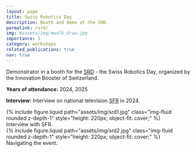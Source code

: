 ```yaml
---
layout: page
title: Swiss Robotics Day
description: Booth and demo at the SRD.
permalink: /srd/
img: #assets/img/ewalk_draw.jpg
importance: 1
category: workshops
related_publications: true
nav: true
---
```


Demonstrator in a booth for the [SRD](https://swissroboticsday.ch/) - the Swiss Robotics Day, organized by the Innovation Booster of Switzerland.

**Years of attendance:**
2024, 2025

**Interview:**
Interview on national television [SFR](https://www.srf.ch/play/tv/schweiz-aktuell/video/swiss-robotics-day-2023-in-zuerich?urn=urn:srf:video:bc271608-6eb8-4f20-a3d0-7ac413c67e89) in 2024.

<div class="row mt-4">
  <div class="col-sm-6 text-center">
    {% include figure.liquid path="assets/img/srd1.jpg" class="img-fluid rounded z-depth-1" style="height: 220px; object-fit: cover;" %}
    <div class="caption mt-2">
      Interview with SFR.
    </div>
  </div>
  <div class="col-sm-6 text-center">
    {% include figure.liquid path="assets/img/srd2.jpg" class="img-fluid rounded z-depth-1" style="height: 220px; object-fit: cover;" %}
    <div class="caption mt-2">
      Navigating the event.
    </div>
  </div>
</div>
